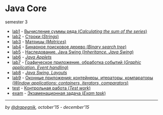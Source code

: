 # Java Core

semester 3

- [lab1](https://github.com/Drapegnik/bsu/tree/master/programming/java/sem3/lab1) -
  [Вычисление суммы ряда (_Calculating the sum of the series_)](https://drapegnik.github.io/bsu/programming/java/sem3/lab1/)
- [lab2](https://github.com/Drapegnik/bsu/tree/master/programming/java/sem3/lab2) -
  [Строки (_Strings_)](https://drapegnik.github.io/bsu/programming/java/sem3/lab2/)
- [lab3](https://github.com/Drapegnik/bsu/tree/master/programming/java/sem3/lab3) -
  [Матрицы (_Matrices_)](https://drapegnik.github.io/bsu/programming/java/sem3/lab3/)
- [lab4](https://github.com/Drapegnik/BST) -
  [Бинарное поисковое дерево (_Binary search tree_)](https://drapegnik.github.io/bsu/programming/java/sem3/lab4/)
- [lab5](https://github.com/Drapegnik/bsu/tree/master/programming/java/sem3/lab5) -
  [Наследование. Java Swing (_Inheritance. Java Swing_)](https://drapegnik.github.io/bsu/programming/java/sem3/lab5/)
- [lab6](https://github.com/Drapegnik/bsu/tree/master/programming/java/sem3/lab6) -
  [_Java Applets_](https://drapegnik.github.io/bsu/programming/java/sem3/lab6/)
- [lab7](https://github.com/Drapegnik/bsu/tree/master/programming/java/sem3/lab7) -
  [Графическое приложение. обработка событий (_Graphic application. Event handling_)](https://drapegnik.github.io/bsu/programming/java/sem3/lab7/)
- [lab8](https://github.com/Drapegnik/bsu/tree/master/programming/java/sem3/lab8) -
  [_Java Swing. Layouts_](https://drapegnik.github.io/bsu/programming/java/sem3/lab8/)
- [lab9](https://github.com/Drapegnik/bsu/tree/master/programming/java/sem3/lab9) -
  [Оконные приложения: контейнеры, итераторы, компараторы (_Window applications: containers, iterators, comparators_)](https://drapegnik.github.io/bsu/programming/java/sem3/lab9/)
- [test](https://github.com/Drapegnik/bsu/tree/master/programming/java/sem3/test) -
  [Контрольная работа (_Test work_)](https://drapegnik.github.io/bsu/programming/java/sem3/test/)
- [exam](https://github.com/Drapegnik/bsu/tree/master/programming/java/sem3/exam) -
  [Экзаменационная задача (_Exam task_)](https://drapegnik.github.io/bsu/programming/java/sem3/test/)

---

_by [@drapegnik](https://github.com/Drapegnik), october'15 - december'15_
